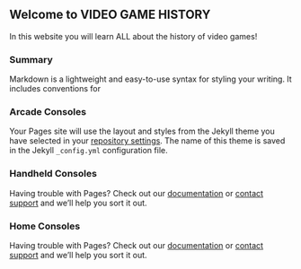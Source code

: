 ## Welcome to VIDEO GAME HISTORY

In this website you will learn ALL about the history of video games!

### Summary

Markdown is a lightweight and easy-to-use syntax for styling your writing. It includes conventions for

### Arcade Consoles 

Your Pages site will use the layout and styles from the Jekyll theme you have selected in your [repository settings](https://github.com/KemalBulut/TCMG412Project2/settings). The name of this theme is saved in the Jekyll `_config.yml` configuration file.

### Handheld Consoles

Having trouble with Pages? Check out our [documentation](https://docs.github.com/categories/github-pages-basics/) or [contact support](https://support.github.com/contact) and we’ll help you sort it out.

### Home Consoles

Having trouble with Pages? Check out our [documentation](/kemal's_page.md) or [contact support](https://support.github.com/contact) and we’ll help you sort it out.
